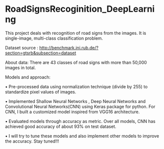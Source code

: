 # RoadSignsRecoginition_DeepLearning

This project deals with recognition of road signs from the images. It is single-image, multi-class classification problem.

Dataset source : 
  http://benchmark.ini.rub.de/?section=gtsrb&subsection=dataset 
  
About data:
  There are 43 classes of road signs with more than 50,000 images in total. 
  
Models and approach: 

•	Pre-processed data using normalization technique (divide by 255) to standardize pixel values of images.

•	Implemented Shallow Neural Networks , Deep Neural Networks and Convolutional Neural Networks(CNN) using Keras package for python. 
For CNN, I built a customized model inspired from VGG16 architecture.

•	Evaluated models through accuracy as metric. Over all models, CNN has achieved good accuracy of about 93% on test dataset. 

•	I will try to tune these models and also implement other models to improve the accuracy. Stay tuned!!!
  

